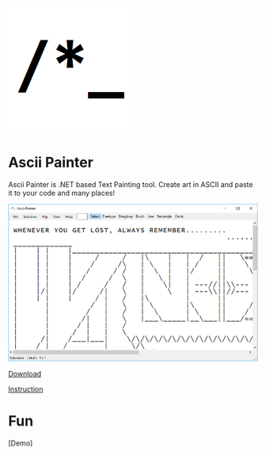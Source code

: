 ![icon](Info/Icon.png)

# Ascii Painter

Ascii Painter is .NET based Text Painting tool. Create art in ASCII and paste it to your code and many places!

![image](Info/Screenshot.png)

[Download](https://github.com/willnode/Ascii-Painter/releases)

[Instruction](HOTKEY.md)

# Fun

[Demo]
